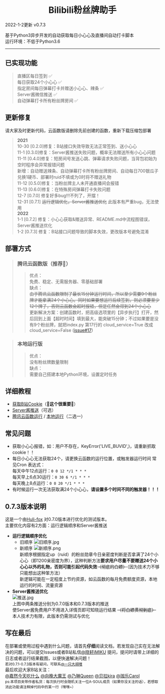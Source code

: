 <div align="center">

# **Bilibili粉丝牌助手**  

 </div>

2022-1-2更新  v0.7.3

基于Python3异步开发的自动获取每日小心心及直播间自动打卡脚本  
运行环境：不低于Python3.6  
***  

## 已实现功能  
> 直播区每日签到 ✅  
> 每日获取24个小心心 ✅  
> 指定房间每日弹幕打卡并赠送小心心、辣条 ✅  
> Server酱微信推送 ✅  
> 自动弹幕打卡所有粉丝牌房间 ✅   
## 更新修复  
请大家及时更新代码，云函数版请删除先前创建的函数，重新下载压缩包部署  
> **2021**  
> 10-30 [0.2.0]修复：B站接口失效导致无法正常签到、送小心心  
> 11-1  [0.3.0]修复：Server酱推送失败问题，概率无法赠送所有小心心问题  
> 11-11 [0.4.0]修复：短房间号发送心跳、弹幕请求失败问题，当背包初始为空时程序会异常报错问题  
新增：自动赠送辣条、自动弹幕打卡所有粉丝牌房间、自动每日700银瓜子兑换1硬币、部署时ruid不填或为0时将不赠送礼物  
> 11-12 [0.5.0]修复：当粉丝牌主人未开通直播间会报错  
> 11-13 [0.6.0]修复：在特殊房间弹幕打卡失败问题  
> 12-7 [0.7.0] 修复好多bug!!!不列了，开摆！  
> 12-31 [0.7.1] ~~运行逻辑优化，Server酱推送优化~~ 此版本有严重bug，无法使用  
> **2022**  
> 1-1 [0.7.2] 修复：小心心获取&赠送异常、README.md中流程图错误，Server酱推送优化  
> 1-2 [0.7.3] 修复：B站接口问题导致的脚本失效，更改版本号避免混淆  
## 部署方式  
> ### 腾讯云函数版（**推荐🌟**）  
> >优点：  
免费、稳定、无需服务器、零基础部署  
缺点：  
~~由于腾讯云函数限制了最长15分钟运行时间，所以至少需要9个粉丝牌才能拿满24个小心心。同时如果要想运行后续签到，则必须要至少12个牌子，否则云函数会超时报错，但是任然会得到24个小心心~~  
>更新解决方案：创建函数时，把高级选项里的【异步执行】打开，然后回到上面【超时时间】填到最大，能突破15分钟；不过如果要是没有9个粉丝牌，就把index.py 第17行的 cloud_service=True 改成 cloud_service=False ([issue#17](https://github.com/XiaoMiku01/bili-live-heart/issues/17#issuecomment-1000831925))  

> ### 本地运行版  
> > 优点：  
没有粉丝牌数量限制  
缺点：  
需要自己搭建本地Python环境，设置定时任务  

## 详细教程  
- [获取B站Cookie](doc/bili.md)（**🌟这个很重要🌟**）  
- [Server酱推送](https://sct.ftqq.com/)（可选）  
- [腾讯云函数运行](doc/tencent_cloud.md) / [本地运行](doc/local.md)（二选一）  

## 常见问题   
- 获取小心心报错，如：用户不存在，KeyError('LIVE_BUVID',)，请重新抓取cookie！！  
- 每日小心心无法获取24个，请更换云函数的运行位置，或触发器运行时间 常见Cron 表达式：  
每天中午12点运行：`0 0 12 */1 * * *`  
每天早上6点30运行：`0 30 6 */1 * * *`  
每天晚上8点运行：`0 0 20 */1 * * *`  
- 有时候运行一次无法获取满24个小心心，**请设置多个时间不同的触发器！！！**  

## 0.7.3版本说明  
这是一个由[Huli-fox](https://github.com/Huli-fox) 对0.7.0版本进行优化的测试版本。    
主要优化内容有2方面：运行逻辑顺序和Server酱推送  
- **运行逻辑顺序优化**  
  - 旧顺序  ![旧顺序.jpg](https://s2.loli.net/2021/12/31/wvRB3JGYWEmCnou.jpg)  
  - 新顺序  ![新顺序.png](https://s2.loli.net/2022/01/01/7wedKYv9PC4NV6r.png)  
新顺序根据指定up（ruid）的粉丝勋章今日亲密度判断是否拿满了24个小心心（即1200亲密度为界），这种判断方法**要求用户尽量不要赠送24个小心心以外的礼物，否则可能引起代码失效**~~（彻底的白嫖）~~（因为技术力不够只能想出这种笨方法）  
新逻辑可能在一定程度上节约资源，如云函数的每月免费额度资源，本地运行的时间、流量资源  
- **Server酱推送优化**  
![推送.jpg](https://s2.loli.net/2022/01/01/XGNqVPecHE57y3R.jpg)  
上图中两条推送分别为0.7.0版本和0.7.3版本的推送  
使Server酱免费用户不用进入详情页即可知晓运行结果 ~~（将白嫖贯彻到底）~~  
本人技术力有限，此版本仍需测试与优化  

## 写在最后
在部署或使用过程中遇到什么问题，请首先**仔细**阅读文档，若发现自己实在无法解决的问题，可以提交Issues或者B站私信[@晓轩iMIKU](https://space.bilibili.com/32957695) 提问，提问时请带上详细的日志或者运行结果截图，以便快速解决问题！  
<sub>若对0.7.1-0.7.3版本有疑问，可联系[@一只大胡哩](https://space.bilibili.com/266441262)</sub>  
最后欢迎大家B站关注：  
[@嘉然今天吃什么](https://space.bilibili.com/672328094/) [@向晚大魔王](https://space.bilibili.com/672346917/) [@乃琳Queen](https://space.bilibili.com/672342685/) [@贝拉kira](https://space.bilibili.com/672353429/) [@珈乐Carol](https://space.bilibili.com/351609538/)  
<sub>ps:本项目夹带作者私货：每次执行时会随机关注一位A-SOUL成员（如果你没关注的话），若想取消此功能请注释掉代码中的某一行（嘿嘿~）</sub>
